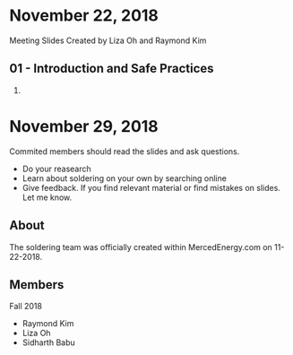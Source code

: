 # November 22, 2018
Meeting Slides Created by Liza Oh and Raymond Kim 
## 01 - Introduction and Safe Practices  
1.
# November 29, 2018 
Commited members should read the slides and ask questions. 
- Do your reasearch
- Learn about soldering on your own by searching online
- Give feedback. If you find relevant material or find mistakes on slides. Let me know. 
## About 
The soldering team was officially created within MercedEnergy.com on 11-22-2018. 
## Members 
Fall 2018 
- Raymond Kim 
- Liza Oh 
- Sidharth Babu
